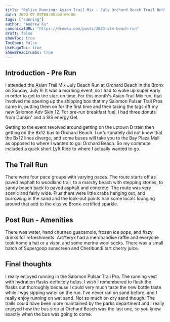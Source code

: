 ```yaml
---
title: "Relive Running: Asian Trail Mix - July Orchard Beach Trail Run"
date: 2023-07-09T00:00:00-00:00
tags: ["running"]
author: "Andrew Ku"
canonicalURL: "https://drewku.com/posts/2023-atm-beach-run"
draft: false
showToc: true
TocOpen: false
UseHugoToc: true
ShowBreadCrumbs: true
---
```


## Introduction - Pre Run
I attended the Asian Trail Mix July Beach Run at Orchard Beach in the Bronx on Sunday, July 9. It was a morning event, so I had to wake up super early in order to get to the start on time. For this month's Asian Trail Mix run, that involved me opening up the shipping box that my Salomon Pulsar Trail Pros came in, putting them on for the first time and then taking the tags off my new Salomon Adv Skin 12. For pre-run breakfast fuel, I had three donuts from Dunkin' and a SIS energy Gel.  

Getting to the event revolved around getting on the uptown D train then getting on the Bx12 bus to Orchard Beach. I unfortunately did not know that the Bx12 lines diverge, and some buses will take you to the Bay Plaza Mall as opposed to where I wanted to go: Orchard Beach. So my commute included a quick short Lyft Ride to where I actually wanted to go.  

## The Trail Run
There were four pace groups with varying paces. The route starts off as paved asphalt to woodland trail, to a marshy beach with stepping stones, to sandy beach back to paved asphalt and concrete. The route was very scenic and fairly wide. Plus there were little crabs hanging out, and burrowing in the sand and the look-out points had some locals lounging around that add to the elusive Bronx-certified sparkle. 

## Post Run - Amenities
There was water, hand churned guacamole, frozen ice pops, and fizzy drinks for refreshments. Arc'teryx had a merchandise raffle and everyone took home a hat or a visor, and some merino wool socks. There was a small batch of Supergoop sunscreen and Cheribundi tart cherry juice.


## Final thoughts
I really enjoyed running in the Salomon Pulsar Trail Pro. The running vest with hydration flasks definitely helps. I wish I remembered to flush the flasks out thoroughly because I could very much taste the new bottle taste while I was sipping water on the run. I've never ran on sand before, and I really enjoy running on wet sand. Not so much on dry sand though. The trails could have been more maintained by the parks department and I really enjoyed how the bus stop at Orchard Beach was the last one, so you knew exactly when the bus was going to come. 
